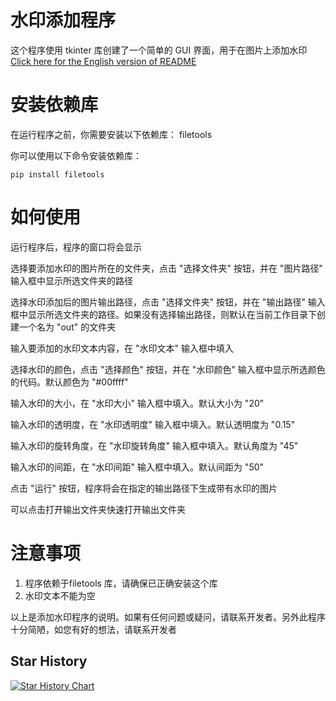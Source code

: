 # 水印添加程序
这个程序使用 tkinter 库创建了一个简单的 GUI 界面，用于在图片上添加水印
[Click here for the English version of README](/README_EN.md)

# 安装依赖库
在运行程序之前，你需要安装以下依赖库：
filetools

你可以使用以下命令安装依赖库：

```shell
pip install filetools

```

# 如何使用
运行程序后，程序的窗口将会显示

选择要添加水印的图片所在的文件夹，点击 "选择文件夹" 按钮，并在 "图片路径" 输入框中显示所选文件夹的路径

选择水印添加后的图片输出路径，点击 "选择文件夹" 按钮，并在 "输出路径" 输入框中显示所选文件夹的路径。如果没有选择输出路径，则默认在当前工作目录下创建一个名为 "out" 的文件夹

输入要添加的水印文本内容，在 "水印文本" 输入框中填入

选择水印的颜色，点击 "选择颜色" 按钮，并在 "水印颜色" 输入框中显示所选颜色的代码。默认颜色为 "#00ffff"

输入水印的大小，在 "水印大小" 输入框中填入。默认大小为 "20"

输入水印的透明度，在 "水印透明度" 输入框中填入。默认透明度为 "0.15"

输入水印的旋转角度，在 "水印旋转角度" 输入框中填入。默认角度为 "45"

输入水印的间距，在 "水印间距" 输入框中填入。默认间距为 "50"

点击 "运行" 按钮，程序将会在指定的输出路径下生成带有水印的图片

可以点击打开输出文件夹快速打开输出文件夹

# 注意事项
1. 程序依赖于filetools 库，请确保已正确安装这个库
2. 水印文本不能为空

以上是添加水印程序的说明。如果有任何问题或疑问，请联系开发者。另外此程序十分简陋，如您有好的想法，请联系开发者

## Star History

[![Star History Chart](https://api.star-history.com/svg?repos=XDDwyc/Watermark&type=Date)](https://star-history.com/#XDDwyc/Watermark&Date)
